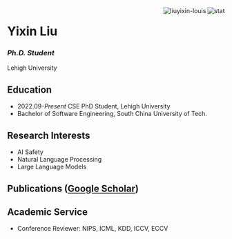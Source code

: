 <img align="right" src="https://github-readme-stats.vercel.app/api?username=liuyixin-louis&show_icons=true&theme=transparent&hide_title=true&hide_rank=true" alt="stat" />
<img align="right" src="https://komarev.com/ghpvc/?username=liuyixin-louis" alt="liuyixin-louis" />

# Yixin Liu

### *Ph.D. Student*

Lehigh University

## Education

- 2022.09-*Present* CSE PhD Student, Lehigh University
- Bachelor of Software Engineering, South China University of Tech.

## Research Interests
- AI Safety
- Natural Language Processing
- Large Language Models


## Publications ([Google Scholar](https://scholar.google.com/citations?user=0GcGHncAAAAJ&hl=en))

## Academic Service

- Conference Reviewer: NIPS, ICML, KDD, ICCV, ECCV
